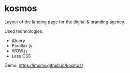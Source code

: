 # kosmos
Layout of the landing page for the digital & branding agency.

Used technologies:
- jQuery
- Parallax.js
- WOW.js
- Less CSS

Demo: https://imxmv.github.io/kosmos/
